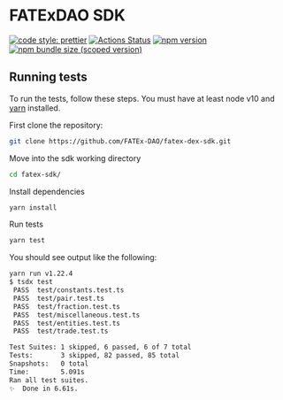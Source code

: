 # FATExDAO SDK

[![code style: prettier](https://img.shields.io/badge/code_style-prettier-ff69b4.svg?style=flat-square)](https://github.com/prettier/prettier)
[![Actions Status](https://github.com/FATEx-DAO/fatex-dex-sdk/workflows/CI/badge.svg)](https://github.com/FATEx-DAO/fatex-dex-sdk)
[![npm version](https://img.shields.io/npm/v/@fatex-dao/sdk/latest.svg)](https://www.npmjs.com/package/@fatex-dao/sdk/v/latest)
[![npm bundle size (scoped version)](https://img.shields.io/bundlephobia/minzip/@fatex-dao/sdk/latest.svg)](https://bundlephobia.com/result?p=@fatex-dao/sdk@latest)

## Running tests

To run the tests, follow these steps. You must have at least node v10 and [yarn](https://yarnpkg.com/) installed.

First clone the repository:

```sh
git clone https://github.com/FATEx-DAO/fatex-dex-sdk.git
```

Move into the sdk working directory

```sh
cd fatex-sdk/
```

Install dependencies

```sh
yarn install
```

Run tests

```sh
yarn test
```

You should see output like the following:

```sh
yarn run v1.22.4
$ tsdx test
 PASS  test/constants.test.ts
 PASS  test/pair.test.ts
 PASS  test/fraction.test.ts
 PASS  test/miscellaneous.test.ts
 PASS  test/entities.test.ts
 PASS  test/trade.test.ts

Test Suites: 1 skipped, 6 passed, 6 of 7 total
Tests:       3 skipped, 82 passed, 85 total
Snapshots:   0 total
Time:        5.091s
Ran all test suites.
✨  Done in 6.61s.
```
